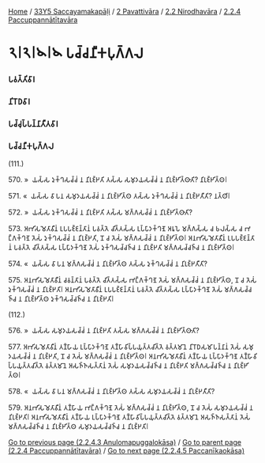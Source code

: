 
[Home](/) / [33Y5 Saccayamakapāḷi](../../../../33Y5.md) / [2 Pavattivāra](../../../2.md) / [2.2 Nirodhavāra](../../2.2.md) / [2.2.4 Paccuppannātītavāra](../2.2.4.md)

# 𑁨𑁇𑁨𑁇𑁪𑁇𑁪 𑀧𑀘𑁆𑀘𑀦𑀻𑀓𑀧𑀼𑀕𑁆𑀕𑀮

### 𑀧𑀯𑀢𑁆𑀢𑀺𑀯𑀸𑀭

### 𑀦𑀺𑀭𑁄𑀥𑀯𑀸𑀭

### 𑀧𑀘𑁆𑀘𑀼𑀧𑁆𑀧𑀦𑁆𑀦𑀸𑀢𑀻𑀢𑀯𑀸𑀭

### 𑀧𑀘𑁆𑀘𑀦𑀻𑀓𑀧𑀼𑀕𑁆𑀕𑀮

(111.)

570\. »  𑀬𑀲𑁆𑀲 𑀤𑀼𑀓𑁆𑀔𑀲𑀘𑁆𑀘𑀁 𑀦 𑀦𑀺𑀭𑀼𑀚𑁆𑀛𑀢𑀺 𑀢𑀲𑁆𑀲 𑀲𑀫𑀼𑀤𑀬𑀲𑀘𑁆𑀘𑀁 𑀦 𑀦𑀺𑀭𑀼𑀚𑁆𑀛𑀺𑀢𑁆𑀣𑀸𑀢𑀺? 𑀦𑀺𑀭𑀼𑀚𑁆𑀛𑀺𑀢𑁆𑀣𑁇

571\. «  𑀬𑀲𑁆𑀲 𑀯𑀸 𑀧𑀦 𑀲𑀫𑀼𑀤𑀬𑀲𑀘𑁆𑀘𑀁 𑀦 𑀦𑀺𑀭𑀼𑀚𑁆𑀛𑀺𑀢𑁆𑀣 𑀢𑀲𑁆𑀲 𑀤𑀼𑀓𑁆𑀔𑀲𑀘𑁆𑀘𑀁 𑀦 𑀦𑀺𑀭𑀼𑀚𑁆𑀛𑀢𑀻𑀢𑀺? 𑀦𑀢𑁆𑀣𑀺𑁇

572\. »  𑀬𑀲𑁆𑀲 𑀤𑀼𑀓𑁆𑀔𑀲𑀘𑁆𑀘𑀁 𑀦 𑀦𑀺𑀭𑀼𑀚𑁆𑀛𑀢𑀺 𑀢𑀲𑁆𑀲 𑀫𑀕𑁆𑀕𑀲𑀘𑁆𑀘𑀁 𑀦 𑀦𑀺𑀭𑀼𑀚𑁆𑀛𑀺𑀢𑁆𑀣𑀸𑀢𑀺?

573\. 𑀅𑀪𑀺𑀲𑀫𑁂𑀢𑀸𑀯𑀻𑀦𑀁 𑀉𑀧𑀧𑀚𑁆𑀚𑀦𑁆𑀢𑀸𑀦𑀁 𑀧𑀯𑀢𑁆𑀢𑁂 𑀘𑀺𑀢𑁆𑀢𑀲𑁆𑀲 𑀉𑀧𑁆𑀧𑀸𑀤𑀓𑁆𑀔𑀡𑁂 𑀅𑀭𑀽𑀧𑁂 𑀫𑀕𑁆𑀕𑀲𑁆𑀲 𑀘 𑀨𑀮𑀲𑁆𑀲 𑀘 𑀪𑀗𑁆𑀕𑀓𑁆𑀔𑀡𑁂 𑀢𑁂𑀲𑀁 𑀤𑀼𑀓𑁆𑀔𑀲𑀘𑁆𑀘𑀁 𑀦 𑀦𑀺𑀭𑀼𑀚𑁆𑀛𑀢𑀺, 𑀦𑁄 𑀘 𑀢𑁂𑀲𑀁 𑀫𑀕𑁆𑀕𑀲𑀘𑁆𑀘𑀁 𑀦 𑀦𑀺𑀭𑀼𑀚𑁆𑀛𑀺𑀢𑁆𑀣𑁇 𑀅𑀦𑀪𑀺𑀲𑀫𑁂𑀢𑀸𑀯𑀻𑀦𑀁 𑀉𑀧𑀧𑀚𑁆𑀚𑀦𑁆𑀢𑀸𑀦𑀁 𑀧𑀯𑀢𑁆𑀢𑁂 𑀘𑀺𑀢𑁆𑀢𑀲𑁆𑀲 𑀉𑀧𑁆𑀧𑀸𑀤𑀓𑁆𑀔𑀡𑁂 𑀢𑁂𑀲𑀁 𑀤𑀼𑀓𑁆𑀔𑀲𑀘𑁆𑀘𑀜𑁆𑀘 𑀦 𑀦𑀺𑀭𑀼𑀚𑁆𑀛𑀢𑀺 𑀫𑀕𑁆𑀕𑀲𑀘𑁆𑀘𑀜𑁆𑀘 𑀦 𑀦𑀺𑀭𑀼𑀚𑁆𑀛𑀺𑀢𑁆𑀣𑁇

574\. «  𑀬𑀲𑁆𑀲 𑀯𑀸 𑀧𑀦 𑀫𑀕𑁆𑀕𑀲𑀘𑁆𑀘𑀁 𑀦 𑀦𑀺𑀭𑀼𑀚𑁆𑀛𑀺𑀢𑁆𑀣 𑀢𑀲𑁆𑀲 𑀤𑀼𑀓𑁆𑀔𑀲𑀘𑁆𑀘𑀁 𑀦 𑀦𑀺𑀭𑀼𑀚𑁆𑀛𑀢𑀻𑀢𑀺?

575\. 𑀅𑀦𑀪𑀺𑀲𑀫𑁂𑀢𑀸𑀯𑀻𑀦𑀁 𑀘𑀯𑀦𑁆𑀢𑀸𑀦𑀁 𑀧𑀯𑀢𑁆𑀢𑁂 𑀘𑀺𑀢𑁆𑀢𑀲𑁆𑀲 𑀪𑀗𑁆𑀕𑀓𑁆𑀔𑀡𑁂 𑀢𑁂𑀲𑀁 𑀫𑀕𑁆𑀕𑀲𑀘𑁆𑀘𑀁 𑀦 𑀦𑀺𑀭𑀼𑀚𑁆𑀛𑀺𑀢𑁆𑀣, 𑀦𑁄 𑀘 𑀢𑁂𑀲𑀁 𑀤𑀼𑀓𑁆𑀔𑀲𑀘𑁆𑀘𑀁 𑀦 𑀦𑀺𑀭𑀼𑀚𑁆𑀛𑀢𑀺𑁇 𑀅𑀦𑀪𑀺𑀲𑀫𑁂𑀢𑀸𑀯𑀻𑀦𑀁 𑀉𑀧𑀧𑀚𑁆𑀚𑀦𑁆𑀢𑀸𑀦𑀁 𑀧𑀯𑀢𑁆𑀢𑁂 𑀘𑀺𑀢𑁆𑀢𑀲𑁆𑀲 𑀉𑀧𑁆𑀧𑀸𑀤𑀓𑁆𑀔𑀡𑁂 𑀢𑁂𑀲𑀁 𑀫𑀕𑁆𑀕𑀲𑀘𑁆𑀘𑀜𑁆𑀘 𑀦 𑀦𑀺𑀭𑀼𑀚𑁆𑀛𑀺𑀢𑁆𑀣 𑀤𑀼𑀓𑁆𑀔𑀲𑀘𑁆𑀘𑀜𑁆𑀘 𑀦 𑀦𑀺𑀭𑀼𑀚𑁆𑀛𑀢𑀺𑁇

(112.)

576\. »  𑀬𑀲𑁆𑀲 𑀲𑀫𑀼𑀤𑀬𑀲𑀘𑁆𑀘𑀁 𑀦 𑀦𑀺𑀭𑀼𑀚𑁆𑀛𑀢𑀺 𑀢𑀲𑁆𑀲 𑀫𑀕𑁆𑀕𑀲𑀘𑁆𑀘𑀁 𑀦 𑀦𑀺𑀭𑀼𑀚𑁆𑀛𑀺𑀢𑁆𑀣𑀸𑀢𑀺?

577\. 𑀅𑀪𑀺𑀲𑀫𑁂𑀢𑀸𑀯𑀻𑀦𑀁 𑀢𑀡𑁆𑀳𑀸𑀬 𑀉𑀧𑁆𑀧𑀸𑀤𑀓𑁆𑀔𑀡𑁂 𑀢𑀡𑁆𑀳𑀸𑀯𑀺𑀧𑁆𑀧𑀬𑀼𑀢𑁆𑀢𑀘𑀺𑀢𑁆𑀢𑁂 𑀯𑀢𑁆𑀢𑀫𑀸𑀦𑁂 𑀦𑀺𑀭𑁄𑀥𑀲𑀫𑀸𑀧𑀦𑁆𑀦𑀸𑀦𑀁 𑀢𑁂𑀲𑀁 𑀲𑀫𑀼𑀤𑀬𑀲𑀘𑁆𑀘𑀁 𑀦 𑀦𑀺𑀭𑀼𑀚𑁆𑀛𑀢𑀺, 𑀦𑁄 𑀘 𑀢𑁂𑀲𑀁 𑀫𑀕𑁆𑀕𑀲𑀘𑁆𑀘𑀁 𑀦 𑀦𑀺𑀭𑀼𑀚𑁆𑀛𑀺𑀢𑁆𑀣𑁇 𑀅𑀦𑀪𑀺𑀲𑀫𑁂𑀢𑀸𑀯𑀻𑀦𑀁 𑀢𑀡𑁆𑀳𑀸𑀬 𑀉𑀧𑁆𑀧𑀸𑀤𑀓𑁆𑀔𑀡𑁂 𑀢𑀡𑁆𑀳𑀸𑀯𑀺𑀧𑁆𑀧𑀬𑀼𑀢𑁆𑀢𑀘𑀺𑀢𑁆𑀢𑁂 𑀯𑀢𑁆𑀢𑀫𑀸𑀦𑁂 𑀅𑀲𑀜𑁆𑀜𑀲𑀢𑁆𑀢𑀸𑀦𑀁 𑀢𑁂𑀲𑀁 𑀲𑀫𑀼𑀤𑀬𑀲𑀘𑁆𑀘𑀜𑁆𑀘 𑀦 𑀦𑀺𑀭𑀼𑀚𑁆𑀛𑀢𑀺 𑀫𑀕𑁆𑀕𑀲𑀘𑁆𑀘𑀜𑁆𑀘 𑀦 𑀦𑀺𑀭𑀼𑀚𑁆𑀛𑀺𑀢𑁆𑀣𑁇

578\. «  𑀬𑀲𑁆𑀲 𑀯𑀸 𑀧𑀦 𑀫𑀕𑁆𑀕𑀲𑀘𑁆𑀘𑀁 𑀦 𑀦𑀺𑀭𑀼𑀚𑁆𑀛𑀺𑀢𑁆𑀣 𑀢𑀲𑁆𑀲 𑀲𑀫𑀼𑀤𑀬𑀲𑀘𑁆𑀘𑀁 𑀦 𑀦𑀺𑀭𑀼𑀚𑁆𑀛𑀢𑀻𑀢𑀺?

579\. 𑀅𑀦𑀪𑀺𑀲𑀫𑁂𑀢𑀸𑀯𑀻𑀦𑀁 𑀢𑀡𑁆𑀳𑀸𑀬 𑀪𑀗𑁆𑀕𑀓𑁆𑀔𑀡𑁂 𑀢𑁂𑀲𑀁 𑀫𑀕𑁆𑀕𑀲𑀘𑁆𑀘𑀁 𑀦 𑀦𑀺𑀭𑀼𑀚𑁆𑀛𑀺𑀢𑁆𑀣, 𑀦𑁄 𑀘 𑀢𑁂𑀲𑀁 𑀲𑀫𑀼𑀤𑀬𑀲𑀘𑁆𑀘𑀁 𑀦 𑀦𑀺𑀭𑀼𑀚𑁆𑀛𑀢𑀺𑁇 𑀅𑀦𑀪𑀺𑀲𑀫𑁂𑀢𑀸𑀯𑀻𑀦𑀁 𑀢𑀡𑁆𑀳𑀸𑀬 𑀉𑀧𑁆𑀧𑀸𑀤𑀓𑁆𑀔𑀡𑁂 𑀢𑀡𑁆𑀳𑀸𑀯𑀺𑀧𑁆𑀧𑀬𑀼𑀢𑁆𑀢𑀘𑀺𑀢𑁆𑀢𑁂 𑀯𑀢𑁆𑀢𑀫𑀸𑀦𑁂 𑀅𑀲𑀜𑁆𑀜𑀲𑀢𑁆𑀢𑀸𑀦𑀁 𑀢𑁂𑀲𑀁 𑀫𑀕𑁆𑀕𑀲𑀘𑁆𑀘𑀜𑁆𑀘 𑀦 𑀦𑀺𑀭𑀼𑀚𑁆𑀛𑀺𑀢𑁆𑀣 𑀲𑀫𑀼𑀤𑀬𑀲𑀘𑁆𑀘𑀜𑁆𑀘 𑀦 𑀦𑀺𑀭𑀼𑀚𑁆𑀛𑀢𑀺𑁇

[Go to previous page (2.2.4.3 Anulomapuggalokāsa)](2.2.4.3.md) / [Go to parent page (2.2.4 Paccuppannātītavāra)](../2.2.4.md) / [Go to next page (2.2.4.5 Paccanīkaokāsa)](2.2.4.5.md)


